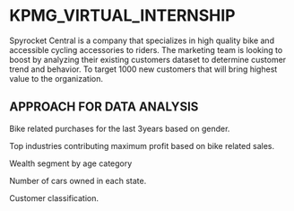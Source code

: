 # KPMG_VIRTUAL_INTERNSHIP

Spyrocket Central is a company that specializes in high quality bike and accessible cycling accessories to riders.
The marketing team is looking to boost by analyzing their existing customers dataset to determine customer trend and behavior.
To target 1000 new customers that will bring highest value to the organization.

## APPROACH FOR DATA ANALYSIS

Bike related purchases for the last 3years based on gender.

Top industries contributing maximum profit based on bike related sales.

Wealth segment by age category

Number of cars owned in each state.

Customer classification.
